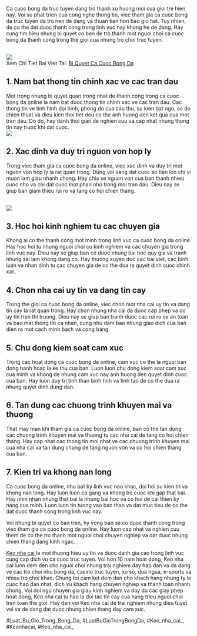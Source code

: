 <p>Ca cuoc bong da truc tuyen dang tro thanh xu huong moi cua gioi tre hien nay. Voi su phat trien cua cong nghe thong tin, viec tham gia ca cuoc bong da truc tuyen da tro nen de dang va thuan tien hon bao gio het. Tuy nhien, de co the dat duoc thanh cong trong linh vuc nay khong he de dang. Hay cung tim hieu nhung bi quyet co ban de tro thanh mot nguoi choi ca cuoc bong da thanh cong trong the gioi cua nhung tro choi truc tuyen.</p><br><img src="https://keonhacai.deal/wp-content/uploads/2025/02/bi-quyet-ca-cuoc-bong-da.webp"></br>
Xem Chi Tiet Bai Viet Tai: <a href="https://keonhacai.deal/bi-quyet-ca-cuoc-bong-da/">Bi Quyet Ca Cuoc Bong Da</a><h2>1. Nam bat thong tin chinh xac ve cac tran dau</h2><p>Mot trong nhung bi quyet quan trong nhat de thanh cong trong ca cuoc bong da online la nam bat duoc thong tin chinh xac ve cac tran dau. Cac thong tin ve tinh hinh doi hinh, phong do cua cau thu, su kien bat ngo, so do chien thuat va dieu kien thoi tiet deu co the anh huong den ket qua cua mot tran dau. Do do, hay danh thoi gian de nghien cuu va cap nhat nhung thong tin nay truoc khi dat cuoc.<br><img src="https://keonhacai.deal/wp-content/uploads/2025/02/bi-quyet-ca-cuoc-bong-da-hieu-ro-ve-cac-loai-keo-cuoc.webp"></br><h2>2. Xac dinh va duy tri nguon von hop ly</h2><p>Trong viec tham gia ca cuoc bong da online, viec xac dinh va duy tri mot nguon von hop ly la rat quan trong. Dung voi vang dat cuoc so tien lon chi vi muon lam giau nhanh chong. Hay chia se nguon von cua ban thanh nhieu cuoc nho va chi dat cuoc mot phan nho trong moi tran dau. Dieu nay se giup ban giam thieu rui ro va tang co hoi chien thang.</p><br><img src="https://keonhacai.deal/wp-content/uploads/2025/02/bi-quyet-ca-cuoc-bong-da-quan-ly-von-cuoc-hieu-qua.webp"></br><h2>3. Hoc hoi kinh nghiem tu cac chuyen gia</h2><p>Khong ai co the thanh cong mot minh trong linh vuc ca cuoc bong da online. Hay hoc hoi tu nhung nguoi choi co kinh nghiem va cac chuyen gia trong linh vuc nay. Dieu nay se giup ban co duoc nhung bai hoc quy gia va tranh nhung sai lam khong dang co. Hay thuong xuyen doc cac bai viet, cac binh luan va nhan dinh tu cac chuyen gia de co the dua ra quyet dinh cuoc chinh xac.<h2>4. Chon nha cai uy tin va dang tin cay</h2><p>Trong the gioi ca cuoc bong da online, viec chon mot nha cai uy tin va dang tin cay la rat quan trong. Hay chon nhung nha cai da duoc cap phep va co uy tin tren thi truong. Dieu nay se giup ban tranh duoc cac rui ro ve an toan va bao mat thong tin ca nhan, cung nhu dam bao nhung giao dich cua ban dien ra mot cach minh bach va cong bang.</p><h2>5. Chu dong kiem soat cam xuc</h2><p>Trong cac hoat dong ca cuoc bong da online, cam xuc co the la nguoi ban dong hanh hoac la ke thu cua ban. Luon luon chu dong kiem soat cam xuc cua minh va khong de nhung cam xuc nay anh huong den quyet dinh cuoc cua ban. Hay luon duy tri tinh than binh tinh va tinh tao de co the dua ra nhung quyet dinh dung dan.<h2>6. Tan dung cac chuong trinh khuyen mai va thuong</h2><p>That may man khi tham gia ca cuoc bong da online, ban co the tan dung cac chuong trinh khuyen mai va thuong tu cac nha cai de tang co hoi chien thang. Hay cap nhat cac thong tin moi nhat ve cac chuong trinh khuyen mai cua nha cai va tan dung chung de tang nguon von va co hoi chien thang cua ban.</p><h2>7. Kien tri va khong nan long</h2><p>Ca cuoc bong da online, nhu bat ky linh vuc nao khac, doi hoi su kien tri va khong nan long. Hay luon luon co gang va khong bo cuoc khi gap that bai. Hay nhin nhan nhung that bai la nhung bai hoc va co hoi de cai thien ky nang cua minh. Luon luon tin tuong vao ban than va dat muc tieu de co the dat duoc thanh cong trong linh vuc nay.</p><p>Voi nhung bi quyet co ban tren, hy vong ban se co duoc thanh cong trong viec tham gia ca cuoc bong da online. Hay luon cap nhat va nghien cuu them de co the tro thanh mot nguoi choi chuyen nghiep va dat duoc nhung chien thang dang kinh ngac.</p><p><a href="https://keonhacai.deal/">Keo nha cai </a>la mot thuong hieu uy tin va duoc danh gia cao trong linh vuc cung cap dich vu ca cuoc truc tuyen. Voi hon 10 nam hoat dong, Keo nha cai luon dem den cho nguoi choi nhung trai nghiem day hap dan va da dang ve cac tro choi nhu bong da, casino truc tuyen, xo so, dua ngua, e-sports va nhieu tro choi khac. Chung toi cam ket dem den cho khach hang nhung ty le cuoc hap dan nhat, dich vu khach hang chuyen nghiep va thanh toan nhanh chong. Voi doi ngu chuyen gia giau kinh nghiem va day du cac giay phep hoat dong, Keo nha cai tu hao la doi tac tin cay cua hang trieu nguoi choi tren toan the gioi. Hay den voi Keo nha cai de trai nghiem nhung dieu tuyet voi va de dang dat duoc nhung chien thang day cam xuc.</p>
#Luat_Bu_Gio_Trong_Bong_Da, #LuatBuGioTrongBongDa, #Keo_nha_cai_, #Keonhacai, #Keo_nha_cai_
